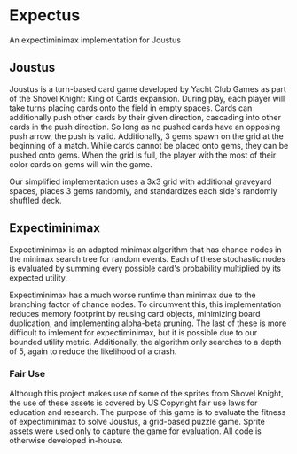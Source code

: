 # Expectus
An expectiminimax implementation for Joustus


## Joustus
Joustus is a turn-based card game developed by Yacht Club Games as part of the Shovel Knight: King of Cards expansion. During play, each player will take turns placing cards onto the field in empty spaces. Cards can additionally push other cards by their given direction, cascading into other cards in the push direction. So long as no pushed cards have an opposing push arrow, the push is valid. Additionally, 3 gems spawn on the grid at the beginning of a match. While cards cannot be placed onto gems, they can be pushed onto gems. When the grid is full, the player with the most of their color cards on gems will win the game.

Our simplified implementation uses a 3x3 grid with additional graveyard spaces, places 3 gems randomly, and standardizes each side's randomly shuffled deck.

## Expectiminimax
Expectiminimax is an adapted minimax algorithm that has chance nodes in the minimax search tree for random events. Each of these stochastic nodes is evaluated by summing every possible card's probability multiplied by its expected utility.

Expectiminimax has a much worse runtime than minimax due to the branching factor of chance nodes. To circumvent this, this implementation reduces memory footprint by reusing card objects, minimizing board duplication, and implementing alpha-beta pruning. The last of these is more difficult to imlement for expectiminimax, but it is possible due to our bounded utility metric. Additionally, the algorithm only searches to a depth of 5, again to reduce the likelihood of a crash.


### Fair Use
Although this project makes use of some of the sprites from Shovel Knight, the use of these assets is covered by US Copyright fair use laws for education and research. The purpose of this game is to evaluate the fitness of expectiminimax to solve Joustus, a grid-based puzzle game. Sprite assets were used only to capture the game for evaluation. All code is otherwise developed in-house.
